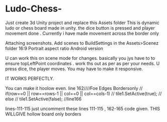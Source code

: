 # Ludo-Chess-
Just create 3d Unity project and replace this Assets folder 
This is dynamic ludo or chess board made in unity. the dice button is pressed and player movement done . Currently i have made movement across the border only 

Attaching screenshots.
Add scenes to BuildSettings in the Assets>Scenez folder
16:9 Portrait aspect ratio Android version

U can work this on scene mode for changes. basically you jys have to to ensure topLeftPoint coordinates . work ths out as per as per your needs. 
U press dice, the player moves.
You may have to make it responsive.

IT WORKS PERFECTLY.

You can make it hoolow even.
 line 162////Foe Edges Bordersonly
                        // if(row==0 || row==rows-1 || col==0 || col==cols-1)
                        //     tile1.SetActive(true);
                        // else
                        //     tile1.SetActive(false);
//line166

lines-111-115
just uncomment these lines 111-115 , 162-165
code given. THIS WILLGIVE hollow board only borders
